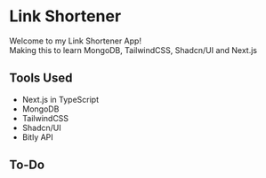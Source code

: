 # Link Shortener

Welcome to my Link Shortener App! <br>
Making this to learn MongoDB, TailwindCSS, Shadcn/UI and Next.js

## Tools Used

- Next.js in TypeScript
- MongoDB
- TailwindCSS
- Shadcn/UI
- Bitly API

## To-Do
